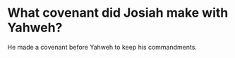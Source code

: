 # What covenant did Josiah make with Yahweh?

He made a covenant before Yahweh to keep his commandments.
